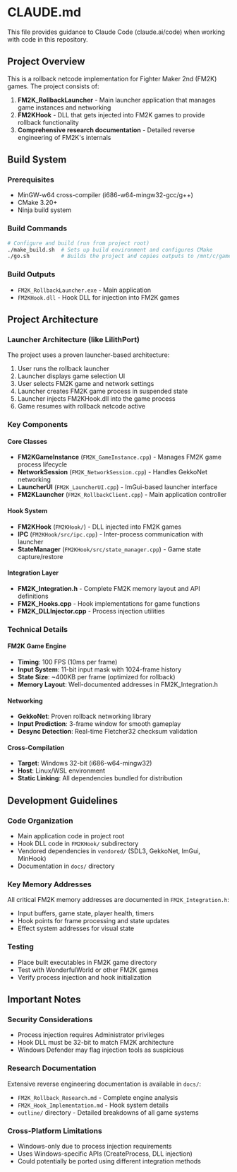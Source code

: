 # CLAUDE.md

This file provides guidance to Claude Code (claude.ai/code) when working with code in this repository.

## Project Overview

This is a rollback netcode implementation for Fighter Maker 2nd (FM2K) games. The project consists of:

1. **FM2K_RollbackLauncher** - Main launcher application that manages game instances and networking
2. **FM2KHook** - DLL that gets injected into FM2K games to provide rollback functionality
3. **Comprehensive research documentation** - Detailed reverse engineering of FM2K's internals

## Build System

### Prerequisites
- MinGW-w64 cross-compiler (i686-w64-mingw32-gcc/g++)
- CMake 3.20+
- Ninja build system

### Build Commands
```bash
# Configure and build (run from project root)
./make_build.sh  # Sets up build environment and configures CMake
./go.sh          # Builds the project and copies outputs to /mnt/c/games/
```

### Build Outputs
- `FM2K_RollbackLauncher.exe` - Main application
- `FM2KHook.dll` - Hook DLL for injection into FM2K games

## Project Architecture

### Launcher Architecture (like LilithPort)
The project uses a proven launcher-based architecture:
1. User runs the rollback launcher
2. Launcher displays game selection UI
3. User selects FM2K game and network settings
4. Launcher creates FM2K game process in suspended state
5. Launcher injects FM2KHook.dll into the game process
6. Game resumes with rollback netcode active

### Key Components

#### Core Classes
- **FM2KGameInstance** (`FM2K_GameInstance.cpp`) - Manages FM2K game process lifecycle
- **NetworkSession** (`FM2K_NetworkSession.cpp`) - Handles GekkoNet networking
- **LauncherUI** (`FM2K_LauncherUI.cpp`) - ImGui-based launcher interface
- **FM2KLauncher** (`FM2K_RollbackClient.cpp`) - Main application controller

#### Hook System
- **FM2KHook** (`FM2KHook/`) - DLL injected into FM2K games
- **IPC** (`FM2KHook/src/ipc.cpp`) - Inter-process communication with launcher
- **StateManager** (`FM2KHook/src/state_manager.cpp`) - Game state capture/restore

#### Integration Layer
- **FM2K_Integration.h** - Complete FM2K memory layout and API definitions
- **FM2K_Hooks.cpp** - Hook implementations for game functions
- **FM2K_DLLInjector.cpp** - Process injection utilities

### Technical Details

#### FM2K Game Engine
- **Timing**: 100 FPS (10ms per frame)
- **Input System**: 11-bit input mask with 1024-frame history
- **State Size**: ~400KB per frame (optimized for rollback)
- **Memory Layout**: Well-documented addresses in FM2K_Integration.h

#### Networking
- **GekkoNet**: Proven rollback networking library
- **Input Prediction**: 3-frame window for smooth gameplay
- **Desync Detection**: Real-time Fletcher32 checksum validation

#### Cross-Compilation
- **Target**: Windows 32-bit (i686-w64-mingw32)
- **Host**: Linux/WSL environment
- **Static Linking**: All dependencies bundled for distribution

## Development Guidelines

### Code Organization
- Main application code in project root
- Hook DLL code in `FM2KHook/` subdirectory
- Vendored dependencies in `vendored/` (SDL3, GekkoNet, ImGui, MinHook)
- Documentation in `docs/` directory

### Key Memory Addresses
All critical FM2K memory addresses are documented in `FM2K_Integration.h`:
- Input buffers, game state, player health, timers
- Hook points for frame processing and state updates
- Effect system addresses for visual state

### Testing
- Place built executables in FM2K game directory
- Test with WonderfulWorld or other FM2K games
- Verify process injection and hook initialization

## Important Notes

### Security Considerations
- Process injection requires Administrator privileges
- Hook DLL must be 32-bit to match FM2K architecture
- Windows Defender may flag injection tools as suspicious

### Research Documentation
Extensive reverse engineering documentation is available in `docs/`:
- `FM2K_Rollback_Research.md` - Complete engine analysis
- `FM2K_Hook_Implementation.md` - Hook system details
- `outline/` directory - Detailed breakdowns of all game systems

### Cross-Platform Limitations
- Windows-only due to process injection requirements
- Uses Windows-specific APIs (CreateProcess, DLL injection)
- Could potentially be ported using different integration methods